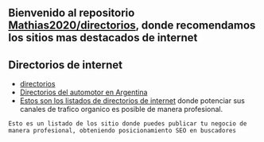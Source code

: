 ## Bienvenido al repositorio [Mathias2020/directorios](https://mathias2020.github.io/directorios/), donde recomendamos los sitios mas destacados de internet

## Directorios de internet


* [directorios](https://github.com/Mathias2020/directorios/blob/master/recomendados.md)
* [Directorios del automotor en Argentina](https://github.com/Mathias2020/directorios/blob/master/automotor_en_argentina.md)
* [Estos son los listados de directorios de internet](https://pastebin.com/GQbwVaTY) donde potenciar sus canales de trafico organico es posible de manera profesional.

```
Esto es un listado de los sitio donde puedes publicar tu negocio de manera profesional, obteniendo posicionamiento SEO en buscadores
```
